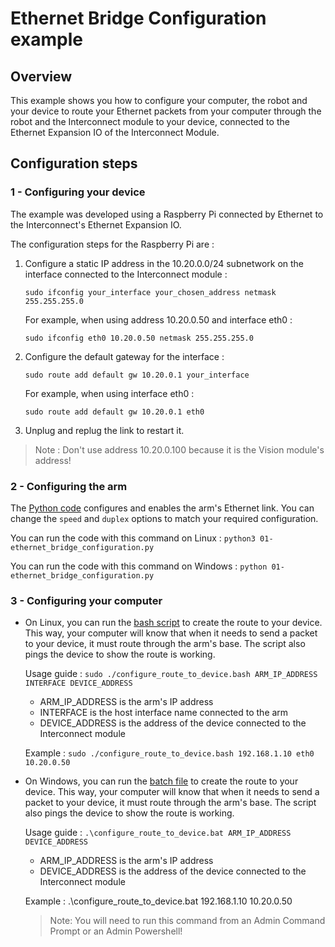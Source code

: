 # Ethernet Bridge Configuration example

## Overview

This example shows you how to configure your computer, the robot and your device to route your Ethernet packets from your computer through the robot and the Interconnect module to your device, connected to the Ethernet Expansion IO of the Interconnect Module.

## Configuration steps

### 1 - Configuring your device

The example was developed using a Raspberry Pi connected by Ethernet to the Interconnect's Ethernet Expansion IO.

The configuration steps for the Raspberry Pi are : 

1. Configure a static IP address in the 10.20.0.0/24 subnetwork on the interface connected to the Interconnect module : 

    ```sudo ifconfig your_interface your_chosen_address netmask 255.255.255.0```

    For example, when using address 10.20.0.50 and interface eth0 : 

    ```sudo ifconfig eth0 10.20.0.50 netmask 255.255.255.0```

2. Configure the default gateway for the interface :

    ```sudo route add default gw 10.20.0.1 your_interface```

    For example, when using interface eth0 : 

    ```sudo route add default gw 10.20.0.1 eth0```

3. Unplug and replug the link to restart it.

> Note : Don't use address 10.20.0.100 because it is the Vision module's address!

### 2 - Configuring the arm

The [Python code](./01-ethernet_bridge_configuration.py) configures and enables the arm's Ethernet link. You can change the ```speed``` and ```duplex``` options to match your required configuration. 

You can run the code with this command on Linux : 
```python3 01-ethernet_bridge_configuration.py```

You can run the code with this command on Windows : 
```python 01-ethernet_bridge_configuration.py```

### 3 - Configuring your computer

- On Linux, you can run the [bash script](./configure_route_to_device.bash) to create the route to your device. This way, your computer will know that when it needs to send a packet to your device, it must route through the arm's base. The script also pings the device to show the route is working. 

    Usage guide : ```sudo ./configure_route_to_device.bash ARM_IP_ADDRESS INTERFACE DEVICE_ADDRESS```
    - ARM_IP_ADDRESS is the arm's IP address
    - INTERFACE is the host interface name connected to the arm
    - DEVICE_ADDRESS is the address of the device connected to the Interconnect module

    Example  : ```sudo ./configure_route_to_device.bash 192.168.1.10 eth0 10.20.0.50```


- On Windows, you can run the [batch file](./configure_route_to_device.bat) to create the route to your device. This way, your computer will know that when it needs to send a packet to your device, it must route through the arm's base. The script also pings the device to show the route is working.

    Usage guide : ```.\configure_route_to_device.bat ARM_IP_ADDRESS DEVICE_ADDRESS```
    - ARM_IP_ADDRESS is the arm's IP address
    - DEVICE_ADDRESS is the address of the device connected to the Interconnect module

    Example  : .\configure_route_to_device.bat 192.168.1.10 10.20.0.50

    > Note: You will need to run this command from an Admin Command Prompt or an Admin Powershell!